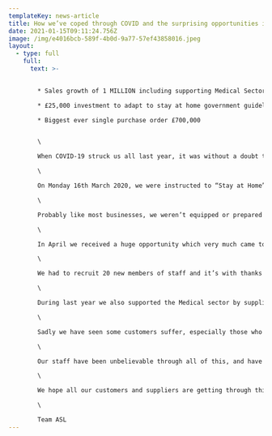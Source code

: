 ```yaml
---
templateKey: news-article
title: How we’ve coped through COVID and the surprising opportunities it has given us
date: 2021-01-15T09:11:24.756Z
image: /img/e4016bcb-589f-4b0d-9a77-57ef43858016.jpeg
layout:
  - type: full
    full:
      text: >-
        

        * Sales growth of 1 MILLION including supporting Medical Sector

        * £25,000 investment to adapt to stay at home government guideline

        * Biggest ever single purchase order £700,000


        \

        When COVID-19 struck us all last year, it was without a doubt the most uncertain and worrying time for a lot of businesses.\

        \

        On Monday 16th March 2020, we were instructed to “Stay at Home” if you could work from home. The following morning we called all managers into an urgent meeting, to discuss what we needed to do, to follow this new government guideline.\

        \

        Probably like most businesses, we weren’t equipped or prepared for this change. We quickly recognised that we needed to invest £10,000 in new laptops for all those who would have to start working from home. This was a cost we hadn’t budged for in the year, but we had no other option but to go ahead. Our IT support did a super job getting the laptops arranged and we’re thankful to our office staff, who all made the “work from home” transition very smooth and stress-free.\

        \

        In April we received a huge opportunity which very much came to us as a surprise, and contributed towards a record growth in sales of £1Million. The enquiry came from a UK company who have a manufacturing plant in India but due to the pandemic, they had to close their Indian factory. We were approached with this very urgent demand, but with the size of our factory and the available floor space, we had the ability to set up production cells in a very short space of time. Proving we had spare capacity, equipment and resource to utilise at such short notice, we won our biggest ever contract worth £700,000. \

        \

        We had to recruit 20 new members of staff and it’s with thanks to our local agency that supported us, by providing a team of skilled production operators that we had fully trained up in a matter of weeks. The contract lasted 6 months and apart from some long lead times on tooling, overall the project was a big success. \

        \

        During last year we also supported the Medical sector by suppling manufacturers with electrical wire and cable assemblies that are being used in coronavirus testing equipment, ventilation apparatus and hospital beds.\

        \

        Sadly we have seen some customers suffer, especially those who have been badly affected in the Aviation and Hospitality industry. This in turn has had an impact on us, and is why we are evermore grateful for the new opportunities we’ve been given.\

        \

        Our staff have been unbelievable through all of this, and have pulled together in a way which is absolutely admirable. Every single person has supported all the changes we’ve made, and really risen to the challenges during this rapid growth.\

        \

        We hope all our customers and suppliers are getting through this challenging time and if there is anything we can do to help, please get in touch.\

        \

        Team ASL
---
```

